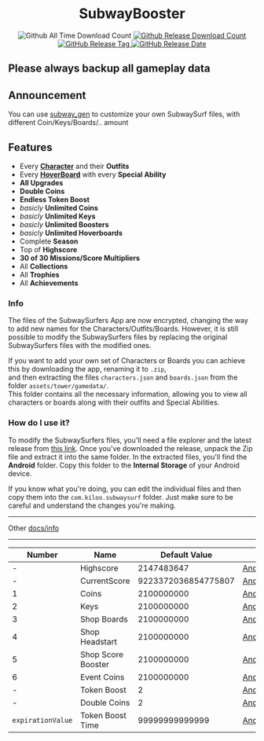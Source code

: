 <h1 align="center">SubwayBooster</h1>
<p align="center">
  <a>
  <img alt="Github All Time Download Count" src="https://img.shields.io/github/downloads/HerrErde/SubwayBooster/total.svg?color=181717&logo=github&style=for-the-badge&cacheSeconds=3600">
  </a>
<a href="https://github.com/HerrErde/SubwayBooster/releases/latest">
  <img alt="Github Release Download Count" src="https://img.shields.io/github/downloads/HerrErde/SubwayBooster/latest/total.svg?color=181717&logo=github&style=for-the-badge&cacheSeconds=3600">
  </a>
  <a href="https://github.com/HerrErde/SubwayBooster/releases/latest">
  <img alt="GitHub Release Tag" src="https://img.shields.io/github/release/HerrErde/SubwayBooster/all.svg?style=for-the-badge&logo=github&logoColor=fafafa&colorA=191b25&colorB=32cb8b&cacheSeconds=3600">
  </a>
  <a href="https://github.com/HerrErde/SubwayBooster/releases/">
    <img alt="GitHub Release Date" src="https://img.shields.io/github/release-date-pre/HerrErde/SubwayBooster.svg?style=for-the-badge&cacheSeconds=3600">
  </a>
</p>

## Please always backup all gameplay data

## Announcement

You can use [subway_gen](https://subway.herrerde.xyz) to customize your own SubwaySurf files, with different Coin/Keys/Boards/.. amount

## Features

- Every [**Character**](https://subwaysurf.fandom.com/wiki/Characters) and their **Outfits**
- Every [**HoverBoard**](https://subwaysurf.fandom.com/wiki/Boards) with every **Special Ability**
- **All Upgrades**
- **Double Coins**
- **Endless Token Boost**
- _basicly_ **Unlimited Coins**
- _basicly_ **Unlimited Keys**
- _basicly_ **Unlimited Boosters**
- _basicly_ **Unlimited Hoverboards**
- Complete **Season**
- Top of **Highscore**
- **30 of 30 Missions/Score Multipliers**
- All **Collections**
- All **Trophies**
- All **Achievements**

### Info

The files of the SubwaySurfers App are now encrypted, changing the way to add new names for the Characters/Outfits/Boards.
However, it is still possible to modify the SubwaySurfers files by replacing the original SubwaySurfers files with the modified ones.

If you want to add your own set of Characters or Boards you can achieve this by downloading the app, renaming it to `.zip`, \
and then extracting the files `characters.json` and `boards.json` from the folder `assets/tower/gamedata/`. \
This folder contains all the necessary information, allowing you to view all characters or boards along with their outfits and Special Abilities.

### How do I use it?

To modify the SubwaySurfers files, you'll need a file explorer and the latest release from [this link](https://github.com/HerrErde/SubwayBooster/releases/latest). Once you've downloaded the release, unpack the Zip file and extract it into the same folder. In the extracted files, you'll find the **Android** folder. Copy this folder to the **Internal Storage** of your Android device.

If you know what you're doing, you can edit the individual files and then copy them into the `com.kiloo.subwaysurf` folder. Just make sure to be careful and understand the changes you're making.

---

Other [docs/info](docs/info.md)

---

| Number            | Name               | Default Value       | File                                                     |
| ----------------- | ------------------ | ------------------- | -------------------------------------------------------- |
| -                 | Highscore          | 2147483647          | [Android/.../user_stats.json](src/files/user_stats.json) |
| -                 | CurrentScore       | 9223372036854775807 | [Android/.../top_run.json](src/files/top_run.json)       |
| 1                 | Coins              | 2100000000          | [Android/.../wallet.json](src/files/wallet.json)         |
| 2                 | Keys               | 2100000000          | [Android/.../wallet.json](src/files/wallet.json)         |
| 3                 | Shop Boards        | 2100000000          | [Android/.../wallet.json](src/files/wallet.json)         |
| 4                 | Shop Headstart     | 2100000000          | [Android/.../wallet.json](src/files/wallet.json)         |
| 5                 | Shop Score Booster | 2100000000          | [Android/.../wallet.json](src/files/wallet.json)         |
| 6                 | Event Coins        | 2100000000          | [Android/.../wallet.json](src/files/wallet.json)         |
| -                 | Token Boost        | 2                   | [Android/.../upgrades.json](src/files/upgrades.json)     |
| -                 | Double Coins       | 2                   | [Android/.../upgrades.json](src/files/upgrades.json)     |
| `expirationValue` | Token Boost Time   | 99999999999999      | [Android/.../upgrades.json](src/files/upgrades.json)     |
